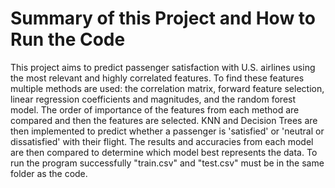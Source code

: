 # Summary of this Project and How to Run the Code
This project aims to predict passenger satisfaction with U.S. airlines using the most relevant and highly correlated features. To find these features multiple methods are used: the correlation matrix, forward feature selection, linear regression coefficients and magnitudes, and the random forest model. The order of importance of the features from each method are compared and then the features are selected. KNN and Decision Trees are then implemented to predict whether a passenger is 'satisfied' or 'neutral or dissatisfied' with their flight. The results and accuracies from each model are then compared to determine which model best represents the data. To run the program successfully "train.csv" and "test.csv" must be in the same folder as the code. 
